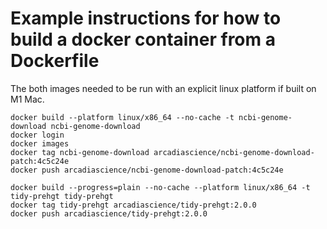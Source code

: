 # Example instructions for how to build a docker container from a Dockerfile

The both images needed to be run with an explicit linux platform if built on M1 Mac.
```
docker build --platform linux/x86_64 --no-cache -t ncbi-genome-download ncbi-genome-download
docker login
docker images
docker tag ncbi-genome-download arcadiascience/ncbi-genome-download-patch:4c5c24e
docker push arcadiascience/ncbi-genome-download-patch:4c5c24e
```

```
docker build --progress=plain --no-cache --platform linux/x86_64 -t tidy-prehgt tidy-prehgt
docker tag tidy-prehgt arcadiascience/tidy-prehgt:2.0.0
docker push arcadiascience/tidy-prehgt:2.0.0
```

